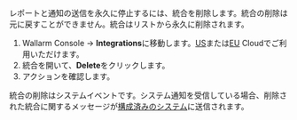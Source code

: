 レポートと通知の送信を永久に停止するには、統合を削除します。統合の削除は元に戻すことができません。統合はリストから永久に削除されます。

1. Wallarm Console → **Integrations**に移動します。[US](https://us1.my.wallarm.com/integrations/)または[EU](https://my.wallarm.com/integrations/) Cloudでご利用いただけます。
2. 統合を開いて、**Delete**をクリックします。
3. アクションを確認します。

統合の削除はシステムイベントです。システム通知を受信している場合、削除された統合に関するメッセージが[構成済みのシステム](integrations-intro.md#integration-types)に送信されます。